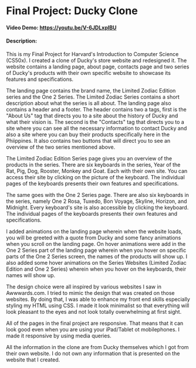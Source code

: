 # Final Project: Ducky Clone

#### Video Demo: https://youtu.be/V-6JDLxpIBU

#### Description:

This is my Final Project for Harvard's Introduction to Computer Science (CS50x). I created a clone of Ducky's store website and redesigned it. The website contains a landing page, about page, contacts page and two series of Ducky's products with their own specific website to showcase its features and specifications.

The landing page contains the brand name, the Limited Zodiac Edition series and the One 2 Series. The Limited Zodiac Series contains a short description about what the series is all about. The landing page also contains a header and a footer. The header contains two a tags, first is the "About Us" tag that directs you to a site about the history of Ducky and what their vision is. The second is the "Contacts" tag that directs you to a site where you can see all the necessary information to contact Ducky and also a site where you can buy their products specifically here in the Phiippines. It also contains two buttons that will direct you to see an overview of the two series mentioned above.

The Limited Zodiac Edition Series page gives you an overview of the products in the series. There are six keyboards in the series, Year of the Rat, Pig, Dog, Rooster, Monkey and Goat. Each with their own site. You can access their site by clicking on the picture of the keyboard. The individual pages of the keyboards presents their own features and specifications.

The same goes with the One 2 Series page. There are also six keyboards in the series, namely One 2 Rosa, Tuxedo, Bon Voyage, Skyline, Horizon, and Midnight. Every keyboard's site is also accessible by clicking the keyboard. The individual pages of the keyboards presents their own features and specifications.

I added animations on the landing page wherein when the website loads, you will be greeted with a quote from Ducky and some fancy animations when you scroll on the landing page. On hover animations were add in the One 2 Series part of the landing page wherein when you hover on specific parts of the One 2 Series screen, the names of the products will show up. I also added some hover animations on the Series Websites (Limited Zodiac Edition and One 2 Series) wherein when you hover on the keyboards, their names will show up.

The design choice were all inspired by various websites I saw in Awwwards.com. I tried to mimic the design that was created on those websites. By doing that, I was able to enhance my front end skills especially styling my HTML using CSS. I made it look minimalist so that everything will look pleasant to the eyes and not look totally overwhelming at first sight.

All of the pages in the final project are responsive. That means that it can look good even when you are using your iPad/Tablet ot mobilephones. I made it responsive by using media queries.

All the information in the clone are from Ducky themselves which I got from their own website. I do not own any information that is presented on the website that I created.
